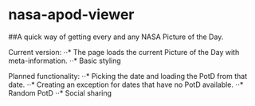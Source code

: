 # nasa-apod-viewer
##A quick way of getting every and any NASA Picture of the Day.

Current version:
⋅⋅* The page loads the current Picture of the Day with meta-information.
⋅⋅* Basic styling

Planned functionality:
⋅⋅* Picking the date and loading the PotD from that date.
⋅⋅* Creating an exception for dates that have no PotD available.
⋅⋅* Random PotD
⋅⋅* Social sharing


